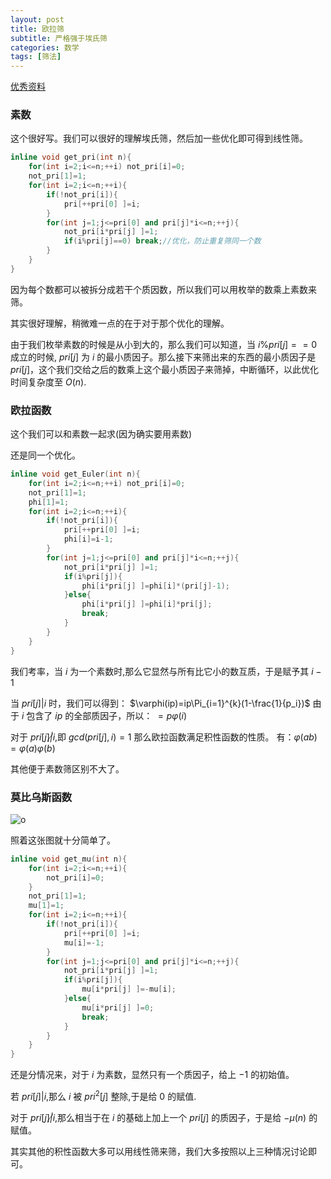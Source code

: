 ```yaml
---
layout: post
title: 欧拉筛
subtitle: 严格强于埃氏筛
categories: 数学
tags: [筛法]
---
```


[优秀资料](https://www.cnblogs.com/Paul-Guderian/p/7723031.html)

### 素数

这个很好写。我们可以很好的理解埃氏筛，然后加一些优化即可得到线性筛。

```cpp
inline void get_pri(int n){
	for(int i=2;i<=n;++i) not_pri[i]=0;
	not_pri[1]=1;
	for(int i=2;i<=n;++i){
		if(!not_pri[i]){
			pri[++pri[0] ]=i;
		}
		for(int j=1;j<=pri[0] and pri[j]*i<=n;++j){
			not_pri[i*pri[j] ]=1;
			if(i%pri[j]==0) break;//优化，防止重复筛同一个数
		}
	}
}
```
因为每个数都可以被拆分成若干个质因数，所以我们可以用枚举的数乘上素数来筛。

其实很好理解，稍微难一点的在于对于那个优化的理解。

由于我们枚举素数的时候是从小到大的，那么我们可以知道，当 $i\% pri[j]==0$ 成立的时候, $pri[j]$ 为 $i$ 的最小质因子。那么接下来筛出来的东西的最小质因子是 $pri[j]$，这个我们交给之后的数乘上这个最小质因子来筛掉，中断循环，以此优化时间复杂度至 $O(n)$.

### 欧拉函数

这个我们可以和素数一起求(因为确实要用素数)

还是同一个优化。
```cpp
inline void get_Euler(int n){
	for(int i=2;i<=n;++i) not_pri[i]=0;
	not_pri[1]=1;
	phi[1]=1;
	for(int i=2;i<=n;++i){
		if(!not_pri[i]){
			pri[++pri[0] ]=i;
			phi[i]=i-1;
		}
		for(int j=1;j<=pri[0] and pri[j]*i<=n;++j){
			not_pri[i*pri[j] ]=1;
			if(i%pri[j]){
				phi[i*pri[j] ]=phi[i]*(pri[j]-1);
			}else{
				phi[i*pri[j] ]=phi[i]*pri[j];
				break;
			}
		}
	}
}
```
我们考率，当 $i$ 为一个素数时,那么它显然与所有比它小的数互质，于是赋予其 $i-1$

当 $pri[j]|i$ 时，我们可以得到：
$\varphi(ip)=ip\Pi_{i=1}^{k}(1-\frac{1}{p_i})$
由于 $i$ 包含了 $ip$ 的全部质因子，所以：
$=p\varphi (i)$

对于 $pri[j]\not|i$,即 $gcd(pri[j],i)=1$ 那么欧拉函数满足积性函数的性质。
有：$\varphi(ab)=\varphi(a)\varphi(b)$

其他便于素数筛区别不大了。

### 莫比乌斯函数

![o](https://cdn.luogu.com.cn/upload/image_hosting/4epse4bs.png)

照着这张图就十分简单了。

```cpp
inline void get_mu(int n){
	for(int i=2;i<=n;++i){
		not_pri[i]=0;
	}
	not_pri[1]=1;
	mu[1]=1;
	for(int i=2;i<=n;++i){
		if(!not_pri[i]){
			pri[++pri[0] ]=i;
			mu[i]=-1;
		}
		for(int j=1;j<=pri[0] and pri[j]*i<=n;++j){
			not_pri[i*pri[j] ]=1;
			if(i%pri[j]){
				mu[i*pri[j] ]=-mu[i];
			}else{
				mu[i*pri[j] ]=0;
				break;
			}
		}
	}
}
```

还是分情况来，对于 $i$ 为素数，显然只有一个质因子，给上 $-1$ 的初始值。

若 $pri[j]|i$,那么 $i$ 被 $pri^2[j]$ 整除,于是给 $0$ 的赋值.

对于 $pri[j]\not|i$,那么相当于在 $i$ 的基础上加上一个 $pri[j]$ 的质因子，于是给 $-\mu(n)$ 的赋值。

其实其他的积性函数大多可以用线性筛来筛，我们大多按照以上三种情况讨论即可。